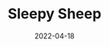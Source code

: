 ---
title: "Sleepy Sheep"
date: 2022-04-18
description: Sleepy sheep is a game about trying to fall asleep.
projectLink: https://idlecore.itch.io/sleepy-sheep
sourceLink: 
menu:
  project:
    name: Sleepy Sheep
    identifier: sleepy_sheep
    parent: games
    weight: 10
tags: ["Game"]
categories: ["Games"]
---